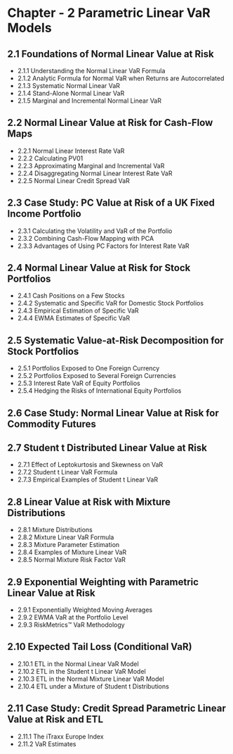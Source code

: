 # Chapter - 2 Parametric Linear VaR Models  

## 2.1 Foundations of Normal Linear Value at Risk  

  -  2.1.1 Understanding the Normal Linear VaR Formula  
  -  2.1.2 Analytic Formula for Normal VaR when Returns are Autocorrelated  
  -  2.1.3 Systematic Normal Linear VaR  
  -  2.1.4 Stand-Alone Normal Linear VaR  
  -  2.1.5 Marginal and Incremental Normal Linear VaR  

## 2.2 Normal Linear Value at Risk for Cash-Flow Maps  

  -  2.2.1 Normal Linear Interest Rate VaR  
  -  2.2.2 Calculating PV01  
  -  2.2.3 Approximating Marginal and Incremental VaR  
  -  2.2.4 Disaggregating Normal Linear Interest Rate VaR  
  -  2.2.5 Normal Linear Credit Spread VaR  

## 2.3 Case Study: PC Value at Risk of a UK Fixed Income Portfolio  

  -  2.3.1 Calculating the Volatility and VaR of the Portfolio  
  -  2.3.2 Combining Cash-Flow Mapping with PCA  
  -  2.3.3 Advantages of Using PC Factors for Interest Rate VaR  

## 2.4 Normal Linear Value at Risk for Stock Portfolios  

  -  2.4.1 Cash Positions on a Few Stocks  
  -  2.4.2 Systematic and Specific VaR for Domestic Stock Portfolios  
  -  2.4.3 Empirical Estimation of Specific VaR  
  -  2.4.4 EWMA Estimates of Specific VaR  

## 2.5 Systematic Value-at-Risk Decomposition for Stock Portfolios  

  -  2.5.1 Portfolios Exposed to One Foreign Currency  
  -  2.5.2 Portfolios Exposed to Several Foreign Currencies  
  -  2.5.3 Interest Rate VaR of Equity Portfolios  
  -  2.5.4 Hedging the Risks of International Equity Portfolios  

## 2.6 Case Study: Normal Linear Value at Risk for Commodity Futures  

## 2.7 Student t Distributed Linear Value at Risk  

  -  2.7.1 Effect of Leptokurtosis and Skewness on VaR  
  -  2.7.2 Student t Linear VaR Formula  
  -  2.7.3 Empirical Examples of Student t Linear VaR  

## 2.8 Linear Value at Risk with Mixture Distributions  

  -  2.8.1 Mixture Distributions  
  -  2.8.2 Mixture Linear VaR Formula  
  -  2.8.3 Mixture Parameter Estimation  
  -  2.8.4 Examples of Mixture Linear VaR  
  -  2.8.5 Normal Mixture Risk Factor VaR  

## 2.9 Exponential Weighting with Parametric Linear Value at Risk  

  -  2.9.1 Exponentially Weighted Moving Averages  
  -  2.9.2 EWMA VaR at the Portfolio Level  
  -  2.9.3 RiskMetrics™ VaR Methodology  

## 2.10 Expected Tail Loss (Conditional VaR)  

  -  2.10.1 ETL in the Normal Linear VaR Model  
  -  2.10.2 ETL in the Student t Linear VaR Model  
  -  2.10.3 ETL in the Normal Mixture Linear VaR Model  
  -  2.10.4 ETL under a Mixture of Student t Distributions  

## 2.11 Case Study: Credit Spread Parametric Linear Value at Risk and ETL  

  -  2.11.1 The iTraxx Europe Index  
  -  2.11.2 VaR Estimates  